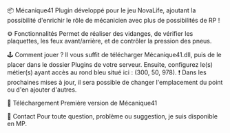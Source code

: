 📦 Mécanique41
Plugin développé pour le jeu NovaLife, ajoutant la possibilité d'enrichir le rôle de mécanicien avec plus de possibilités de RP !

⚙️ Fonctionnalités
Permet de réaliser des vidanges, de vérifier les plaquettes, les feux avant/arrière, et de contrôler la pression des pneus.

🕹️ Comment jouer ?
Il vous suffit de télécharger Mécanique41.dll, puis de le placer dans le dossier Plugins de votre serveur. Ensuite, configurez le(s) métier(s) ayant accès au rond bleu situé ici : (300, 50, 978).
❗ Dans les prochaines mises à jour, il sera possible de changer l'emplacement du point ou d'en ajouter d'autres.

📒 Téléchargement
Première version de Mécanique41

🎫 Contact
Pour toute question, problème ou suggestion, je suis disponible en MP.
